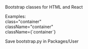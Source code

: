 Bootstrap classes for HTML and React

Examples:  
class="container"  
className="container"  
className={\`container\`}  

Save bootstrap.py in Packages/User
